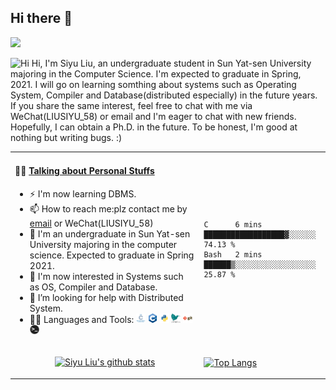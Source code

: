 


<!--
**liusy58/liusy58** is a ✨ _special_ ✨ repository because its `README.md` (this file) appears on your GitHub profile.

Here are some ideas to get you started:

- 🔭 I’m currently working on ...
- 🌱 I’m currently learning ...
- 👯 I’m looking to collaborate on ...
- 🤔 I’m looking for help with ...
- 💬 Ask me about ...
- 📫 How to reach me: ...
- 😄 Pronouns: ...
- ⚡ Fun fact: ...
-->
<!--
![](https://komarev.com/ghpvc/?username=liusy58&color=brightgreen&label=PROFILE+VIEWS)




- 🔭 I’m currently working on my .
- 📫 How to reach me:plz contact me by [email](liusy58@,ail2.sysu.edu.cn) or WeChat(LIUSIYU_58)
- 🏫 I'm an undergraduate in Sun-Yat-sen University majoring in the computer science. Expected to graduate in Spring 2021.
- 👯 I'm now interested in System such as OS, Compiler and Database. 
- 🤔 I’m looking for help with Database System.
-->

## Hi there 👋
![](https://komarev.com/ghpvc/?username=liusy58&color=brightgreen&label=PROFILE+VIEWS)


<img height="25" src='https://qpluspicture.oss-cn-beijing.aliyuncs.com/6LjjQA/Hi.gif' alt='Hi' width="24"/> Hi, I'm Siyu Liu, an undergraduate student in Sun Yat-sen University majoring in the Computer Science. I'm expected to graduate in Spring, 2021. I will go on learning somthing about systems such as Operating System, Compiler and Database(distributed especially) in the future years. If you share the same interest, feel free to chat with me via WeChat(LIUSIYU_58) or email and I'm eager to chat with new friends. Hopefully, I can obtain a Ph.D. in the future. To be honest, I'm good at nothing but writing bugs. :)
<p></p>


<table align="center">
<tr>
<td valign="top" width="60%">

#### 🏋️‍♀️ <a href="https://github.com/liusy58" target="_blank">Talking about Personal Stuffs</a>
<!-- recent_releases starts -->

- ⚡  I'm now learning DBMS. 
- 📫 How to reach me:plz contact me by [email](liusy58@mail2.sysu.edu.cn) or WeChat(LIUSIYU_58)
- 🏫 I'm an undergraduate in Sun Yat-sen University majoring in the computer science. Expected to graduate in Spring 2021.
- 👯 I'm now interested in Systems such as OS, Compiler and Database. 
- 🤔 I’m looking for help with Distributed System.
- 🏊‍♂️ Languages and Tools: 
<code><img height="15" src="https://raw.githubusercontent.com/github/explore/80688e429a7d4ef2fca1e82350fe8e3517d3494d/topics/c/c.png"></code>
<code><img height="15" src="https://raw.githubusercontent.com/github/explore/80688e429a7d4ef2fca1e82350fe8e3517d3494d/topics/cpp/cpp.png"></code>
<code><img height="15" src="https://raw.githubusercontent.com/github/explore/80688e429a7d4ef2fca1e82350fe8e3517d3494d/topics/python/python.png"></code>
<code><img height="15" src="https://raw.githubusercontent.com/github/explore/80688e429a7d4ef2fca1e82350fe8e3517d3494d/topics/latex/latex.png"></code>
<code><img height="15" src="https://raw.githubusercontent.com/github/explore/80688e429a7d4ef2fca1e82350fe8e3517d3494d/topics/git/git.png"></code>
<code><img height="15" src="https://raw.githubusercontent.com/github/explore/80688e429a7d4ef2fca1e82350fe8e3517d3494d/topics/terminal/terminal.png"></code>
<!-- recent_releases ends -->
</td>
<td>
 
<!--START_SECTION:waka-->
```text
C      6 mins          ██████████████████▓░░░░░░   74.13 % 
Bash   2 mins          ██████▒░░░░░░░░░░░░░░░░░░   25.87 % 
```
<!--END_SECTION:waka-->
 
</td>
</tr>
<tr>
<td>
<p align="center"><a href="https://github.com/liusy58"><img src="https://github-readme-stats.vercel.app/api?username=liusy58&hide_border=true&show_icons=true" alt="Siyu Liu's github stats"></a></p>

</td>
<td>
<!--
#### 🤗 My social accounts
 <strong><a href="https://liusy58.github.io">Blog</a></strong> <strong><a href="https://www.zhihu.com/people/liu-si-yu-51-23-99">Zhihu</a></strong>
-->
<a href="https://github.com/liusy58">
<!--   <img src="https://github-readme-stats.vercel.app/api/top-langs/?username=monkey2000" /> -->
  <img align="center" alt="Top Langs" src="https://github-readme-stats.vercel.app/api/top-langs/?username=liusy58" />
</a>
</td>
</tr>
</table>





